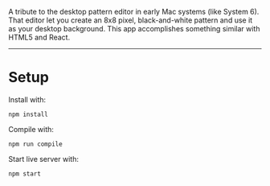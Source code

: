 A tribute to the desktop pattern editor in early Mac systems (like System 6). That editor let you create an 8x8 pixel, black-and-white pattern and use it as your desktop background. This app accomplishes something similar with HTML5 and React.

-----

Setup
=====
Install with:

`npm install`

Compile with:

`npm run compile`

Start live server with:

`npm start`

